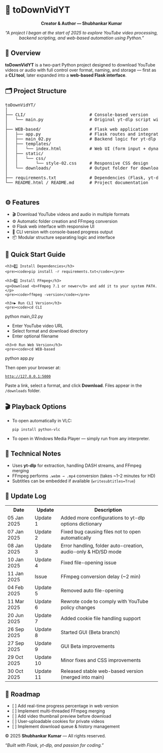 <!DOCTYPE html>
<html lang="en">
<head>
  <meta charset="UTF-8">
  <meta name="viewport" content="width=device-width, initial-scale=1.0">
</head>
<body>

  <h1>🎥 toDownVidYT</h1>
  <p style="text-align:center;"><b>Creator & Author — Shubhankar Kumar</b></p>
  <p style="text-align:center;"><i>“A project I began at the start of 2025 to explore YouTube video processing, backend scripting, and web-based automation using Python.”</i></p>

  <div class="section">
    <h2>🧩 Overview</h2>
    <p><b>toDownVidYT</b> is a two-part Python project designed to download YouTube videos or audio with full control over format, naming, and storage — first as a <b>CLI tool</b>, later expanded into a <b>web-based Flask interface</b>.</p>
  </div>

  <div class="section">
    <h2>🗂️ Project Structure</h2>
    <pre>
toDownVidYT/
│
├── CLI/                         # Console-based version
│   └── main.py                  # Original yt-dlp script with user input and console logging
│
├── WEB-based/                   # Flask web application
│   ├── app.py                   # Flask routes and integration
│   ├── main_02.py               # Backend logic for yt-dlp
│   ├── templates/
│   │   └── index.html           # Web UI (form input + dynamic messages)
│   ├── static/
│   │   └── css/
│   │       └── style-02.css     # Responsive CSS design
│   └── downloads/               # Output folder for downloaded media
│
├── requirements.txt             # Dependencies (Flask, yt-dlp, etc.)
└── README.html / README.md      # Project documentation
    </pre>
  </div>

  <div class="section">
    <h2>⚙️ Features</h2>
    <ul>
      <li>🎬 Download YouTube videos and audio in multiple formats</li>
      <li>⚙️ Automatic folder creation and FFmpeg conversion</li>
      <li>🌐 Flask web interface with responsive UI</li>
      <li>🧩 CLI version with console-based progress output</li>
      <li>📦 Modular structure separating logic and interface</li>
    </ul>
  </div>

  <div class="section">
    <h2>🚀 Quick Start Guide</h2>

    <h3>1️⃣ Install Dependencies</h3>
    <pre><code>pip install -r requirements.txt</code></pre>

    <h3>2️⃣ Install FFmpeg</h3>
    <p>Download <b>FFmpeg 7.1 or newer</b> and add it to your system PATH.</p>
    <pre><code>ffmpeg -version</code></pre>

    <h3>▶️ Run CLI Version</h3>
    <pre><code>cd CLI
python main_02.py</code></pre>
    <ul>
      <li>Enter YouTube video URL</li>
      <li>Select format and download directory</li>
      <li>Enter optional filename</li>
    </ul>

    <h3>🌐 Run Web Version</h3>
    <pre><code>cd WEB-based
python app.py</code></pre>
    <p>Then open your browser at:</p>
    <pre><code>http://127.0.0.1:5000</code></pre>
    <p>Paste a link, select a format, and click <b>Download</b>. Files appear in the <code>/downloads</code> folder.</p>
  </div>

  <div class="section">
    <h2>🎬 Playback Options</h2>
    <ul>
      <li>To open automatically in VLC:
        <pre><code>pip install python-vlc</code></pre>
      </li>
      <li>To open in Windows Media Player — simply run from any interpreter.</li>
    </ul>
  </div>

  <div class="section">
    <h2>🧠 Technical Notes</h2>
    <ul>
      <li>Uses <b>yt-dlp</b> for extraction, handling DASH streams, and FFmpeg merging</li>
      <li>FFmpeg performs <code>.webm → .mp4</code> conversion (takes ~1–2 minutes for HD)</li>
      <li>Subtitles can be embedded if available (<code>writesubtitles=True</code>)</li>
    </ul>
  </div>

  <div class="section">
    <h2>🧩 Update Log</h2>
    <table>
      <tr><th>Date</th><th>Update</th><th>Description</th></tr>
      <tr><td>05 Jan 2025</td><td>Update 1</td><td>Added more configurations to yt-dlp options dictionary</td></tr>
      <tr><td>07 Jan 2025</td><td>Update 2</td><td>Fixed bug causing files not to open automatically</td></tr>
      <tr><td>08 Jan 2025</td><td>Update 3</td><td>Error handling, folder auto-creation, audio-only & HD/SD mode</td></tr>
      <tr><td>10 Jan 2025</td><td>Update 4</td><td>Fixed file-opening issue</td></tr>
      <tr><td>11 Jan 2025</td><td>Issue</td><td>FFmpeg conversion delay (~2 min)</td></tr>
      <tr><td>04 Feb 2025</td><td>Update 5</td><td>Removed auto file-opening</td></tr>
      <tr><td>11 Mar 2025</td><td>Update 6</td><td>Rewrote code to comply with YouTube policy changes</td></tr>
      <tr><td>20 Jun 2025</td><td>Update 7</td><td>Added cookie file handling support</td></tr>
      <tr><td>26 Sep 2025</td><td>Update 8</td><td>Started GUI (Beta branch)</td></tr>
      <tr><td>27 Sep 2025</td><td>Update 9</td><td>GUI Beta improvements</td></tr>
      <tr><td>29 Oct 2025</td><td>Update 10</td><td>Minor fixes and CSS improvements</td></tr>
      <tr><td>30 Oct 2025</td><td>Update 11</td><td>Released stable web-based version (merged into main)</td></tr>
    </table>
  </div>

  <div class="section">
    <h2>🧭 Roadmap</h2>
    <ul>
      <li>[ ] Add real-time progress percentage in web version</li>
      <li>[ ] Implement multi-threaded FFmpeg merging</li>
      <li>[ ] Add video thumbnail preview before download</li>
      <li>[ ] User-uploadable cookies for private videos</li>
      <li>[ ] Implement download queue & history management</li>
    </ul>
  </div>

  <footer>
    <p>© 2025 <b>Shubhankar Kumar</b> — All rights reserved.</p>
    <p><i>“Built with Flask, yt-dlp, and passion for coding.”</i></p>
  </footer>

</body>
</html>
